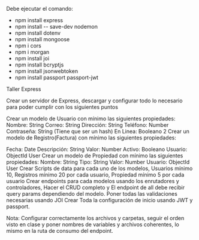 Debe ejecutar el comando:

 - npm install express
 - npm install -- save-dev nodemon
 - npm install dotenv
 - npm install mongoose
 - npm i cors
 - npm i morgan
 - npm install joi
 - npm install bcryptjs
 - npm install jsonwebtoken
 - npm install passport passport-jwt

Taller Express

Crear un servidor de Express, descargar y configurar todo lo necesario para poder cumplir con los siguientes puntos

Crear un modelo de Usuario con mínimo las siguientes propiedades:
Nombre: String
Correo: String
Dirección: String
Teléfono: Number
Contraseña: String (Tiene que ser un hash)
En Linea: Booleano
2 Crear un modelo de Registro(Factura) con mínimo las siguientes propiedades:
     
Fecha: Date
Descripción: String
Valor: Number
Activo: Booleano
Usuario: ObjectId User
Crear un modelo de Propiedad con mínimo las siguientes propiedades:
Nombre: String
Tipo: String
Valor: Number
Usuario: ObjectId User
Crear Scripts de data para cada uno de los modelos, Usuarios mínimo 10, Registros mínimo 20 por cada usuario, Propiedad mínimo 5 por cada usuario
Crear endpoints para cada modelos usando los enrutadores y controladores, Hacer el CRUD completo y El endpoint de all debe recibir query params dependiendo del modelo.
Poner todas las validaciones necesarias usando JOI
Crear Toda la configuración de inicio usando JWT y passport.


Nota: Configurar correctamente los archivos y carpetas, seguir el orden visto en clase y poner nombres de variables y archivos coherentes, lo mismo en la ruta de consumo del endpoint.
